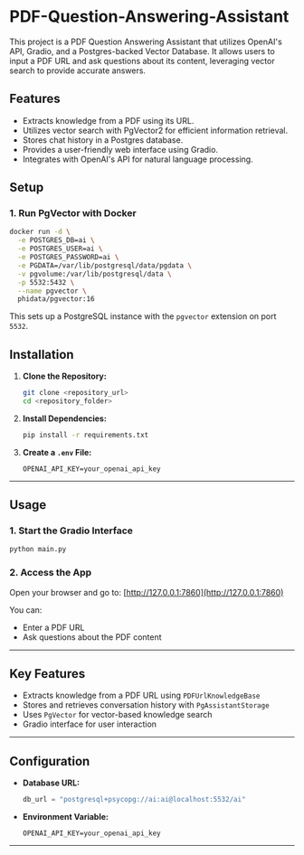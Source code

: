 # PDF-Question-Answering-Assistant
This project is a PDF Question Answering Assistant that utilizes OpenAI's API, Gradio, and a Postgres-backed Vector Database. It allows users to input a PDF URL and ask questions about its content, leveraging vector search to provide accurate answers.

## Features
- Extracts knowledge from a PDF using its URL.
- Utilizes vector search with PgVector2 for efficient information retrieval.
- Stores chat history in a Postgres database.
- Provides a user-friendly web interface using Gradio.
- Integrates with OpenAI's API for natural language processing.


## Setup

### 1. Run PgVector with Docker

```bash
docker run -d \
  -e POSTGRES_DB=ai \
  -e POSTGRES_USER=ai \
  -e POSTGRES_PASSWORD=ai \
  -e PGDATA=/var/lib/postgresql/data/pgdata \
  -v pgvolume:/var/lib/postgresql/data \
  -p 5532:5432 \
  --name pgvector \
  phidata/pgvector:16
```

This sets up a PostgreSQL instance with the `pgvector` extension on port `5532`.

## Installation

1. **Clone the Repository:**
   ```bash
   git clone <repository_url>
   cd <repository_folder>
   ```

2. **Install Dependencies:**
   ```bash
   pip install -r requirements.txt
   ```

3. **Create a `.env` File:**
   ```
   OPENAI_API_KEY=your_openai_api_key
   ```

---

## Usage

### 1. Start the Gradio Interface
```bash
python main.py
```

### 2. Access the App
Open your browser and go to: [http://127.0.0.1:7860](http://127.0.0.1:7860)  

You can:
- Enter a PDF URL
- Ask questions about the PDF content

---

## Key Features

- Extracts knowledge from a PDF URL using `PDFUrlKnowledgeBase`
- Stores and retrieves conversation history with `PgAssistantStorage`
- Uses `PgVector` for vector-based knowledge search
- Gradio interface for user interaction

---

## Configuration

- **Database URL:** 
  ```python
  db_url = "postgresql+psycopg://ai:ai@localhost:5532/ai"
  ```
- **Environment Variable:**
  ```env
  OPENAI_API_KEY=your_openai_api_key
  ```

---
